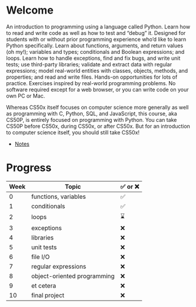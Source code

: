# Welcome

An introduction to programming using a language called Python. Learn how to read and write code as well as how to test and “debug” it. Designed for students with or without prior programming experience who’d like to learn Python specifically. Learn about functions, arguments, and return values (oh my!); variables and types; conditionals and Boolean expressions; and loops. Learn how to handle exceptions, find and fix bugs, and write unit tests; use third-party libraries; validate and extract data with regular expressions; model real-world entities with classes, objects, methods, and properties; and read and write files. Hands-on opportunities for lots of practice. Exercises inspired by real-world programming problems. No software required except for a web browser, or you can write code on your own PC or Mac.

Whereas CS50x itself focuses on computer science more generally as well as programming with C, Python, SQL, and JavaScript, this course, aka CS50P, is entirely focused on programming with Python. You can take CS50P before CS50x, during CS50x, or after CS50x. But for an introduction to computer science itself, you should still take CS50x!

- [Notes](https://cs50.harvard.edu/python/2022/notes/)

# Progress

| Week | Topic                       | ✅ or ❌ |
| ---- | --------------------------- | -------- |
| 0    | functions, variables        | ✅       |
| 1    | conditionals                | ✅       |
| 2    | loops                       | ⌛       |
| 3    | exceptions                  | ❌       |
| 4    | libraries                   | ❌       |
| 5    | unit tests                  | ❌       |
| 6    | file I/O                    | ❌       |
| 7    | regular expressions         | ❌       |
| 8    | object-oriented programming | ❌       |
| 9    | et cetera                   | ❌       |
| 10   | final project               | ❌       |
